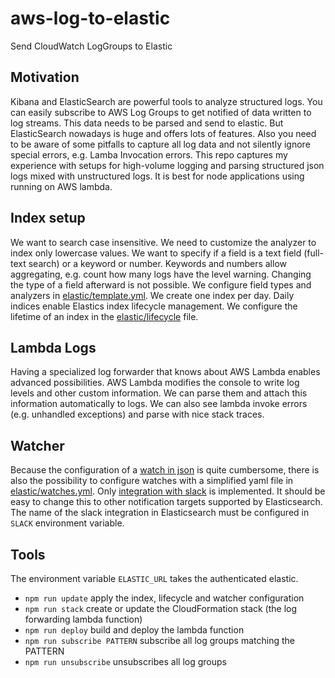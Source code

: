 # aws-log-to-elastic

Send CloudWatch LogGroups to Elastic

## Motivation

Kibana and ElasticSearch are powerful tools to analyze structured logs.
You can easily subscribe to AWS Log Groups to get notified of data
written to log streams. This data needs to be parsed and send to elastic.
But ElasticSearch nowadays is huge and offers lots of features.
Also you need to be aware of some pitfalls to capture all log data
and not silently ignore special errors, e.g. Lamba Invocation errors.
This repo captures my experience with setups for high-volume logging
and parsing structured json logs mixed with unstructured logs.
It is best for node applications using running on AWS lambda.

## Index setup

We want to search case insensitive. We need to customize the analyzer to
index only lowercase values. We want to specify if a field is a
text field (full-text search) or a keyword or number. Keywords and
numbers allow aggregating, e.g. count how many logs have the level warning.
Changing the type of a field afterward is not possible.
We configure field types and analyzers in [elastic/template.yml](elastic/template.yml).
We create one index per day. Daily indices enable Elastics
index lifecycle management. We configure the lifetime of an index
in the [elastic/lifecycle](elastice/lifecycle.yml) file.

## Lambda Logs

Having a specialized log forwarder that knows about AWS Lambda enables
advanced possibilities. AWS Lambda modifies the console to write log levels
and other custom information. We can parse them and attach this information
automatically to logs. We can also see lambda invoke errors (e.g. unhandled exceptions)
and parse with nice stack traces.

## Watcher

Because the configuration of a [watch in json](https://www.elastic.co/guide/en/elasticsearch/reference/current/watcher-api-put-watch.html)
is quite cumbersome, there is also the possibility to configure watches with
a simplified yaml file in [elastic/watches.yml](elastic/watches.yml).
Only [integration with slack](https://www.elastic.co/guide/en/elasticsearch/reference/8.0/actions-slack.html#configuring-slack)
is implemented. It should be easy to change this
to other notification targets supported by Elasticsearch. The name of the slack
integration in Elasticsearch must be configured in `SLACK` environment variable.

## Tools

The environment variable `ELASTIC_URL` takes the authenticated elastic.

- `npm run update` apply the index, lifecycle and watcher configuration
- `npm run stack` create or update the CloudFormation stack (the log forwarding lambda function)
- `npm run deploy` build and deploy the lambda function
- `npm run subscribe PATTERN` subscribe all log groups matching the PATTERN
- `npm run unsubscribe` unsubscribes all log groups
